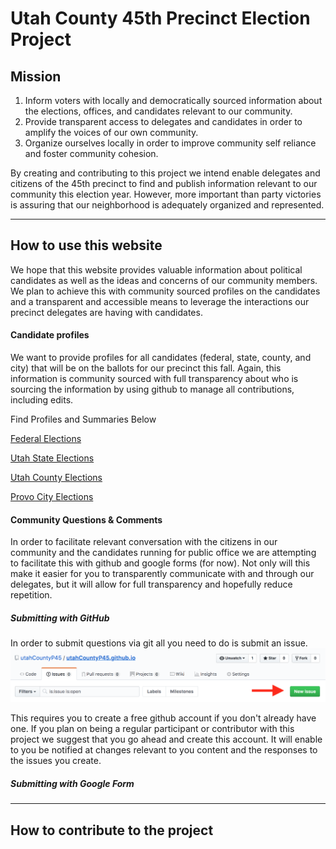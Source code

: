 # Utah County 45th Precinct Election Project

## Mission
1. Inform voters with locally and democratically sourced information about the elections, offices, and candidates relevant to our community.
2. Provide transparent access to delegates and candidates in order to amplify the voices of our own community.
3. Organize ourselves locally in order to improve community self reliance and foster community cohesion.

By creating and contributing to this project we intend enable delegates and citizens of the 45th precinct to find and publish information relevant to our community this election year. However, more important than party victories is assuring that our neighborhood is adequately organized and represented.

---
## How to use this website

We hope that this website provides valuable information about political candidates as well as the ideas and concerns of our community members. We plan to achieve this with community sourced profiles on the candidates and a transparent and accessible means to leverage the interactions our precinct delegates are having with candidates.

#### Candidate profiles
We want to provide profiles for all candidates (federal, state, county, and city) that will be on the ballots for our precinct this fall. Again, this information is community sourced with full transparency about who is sourcing the information by using github to manage all contributions, including edits.

Find Profiles and Summaries Below

[Federal Elections](/Candidates/federalElections.md)

[Utah State Elections](/Candidates/stateElections.md)

[Utah County Elections](/Candidates/countyElections.md)

[Provo City Elections](/Candidates/cityElections.md)

#### Community Questions & Comments
In order to facilitate relevant conversation with the citizens in our community and the candidates running for public office we are attempting to facilitate this with github and google forms (for now). Not only will this make it easier for you to transparently communicate with and through our delegates, but it will allow for full transparency and hopefully reduce repetition.

##### Submitting with GitHub

In order to submit questions via git all you need to do is submit an issue.
![github issue](img/githubIssue.png)

This requires you to create a free github account if you don't already have one. If you plan on being a regular participant or contributor with this project we suggest that you go ahead and create this account. It will enable to you be notified at changes relevant to you content and the responses to the issues you create.

##### Submitting with Google Form

---

## How to contribute to the project
